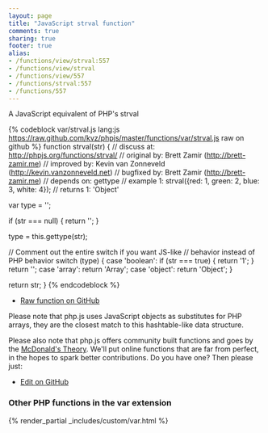 ```yaml
---
layout: page
title: "JavaScript strval function"
comments: true
sharing: true
footer: true
alias:
- /functions/view/strval:557
- /functions/view/strval
- /functions/view/557
- /functions/strval:557
- /functions/557
---
```

<!-- Generated by Rakefile:build -->
A JavaScript equivalent of PHP's strval

{% codeblock var/strval.js lang:js https://raw.github.com/kvz/phpjs/master/functions/var/strval.js raw on github %}
function strval(str) {
  //  discuss at: http://phpjs.org/functions/strval/
  // original by: Brett Zamir (http://brett-zamir.me)
  // improved by: Kevin van Zonneveld (http://kevin.vanzonneveld.net)
  // bugfixed by: Brett Zamir (http://brett-zamir.me)
  //  depends on: gettype
  //   example 1: strval({red: 1, green: 2, blue: 3, white: 4});
  //   returns 1: 'Object'

  var type = '';

  if (str === null) {
    return '';
  }

  type = this.gettype(str);

  // Comment out the entire switch if you want JS-like
  // behavior instead of PHP behavior
  switch (type) {
    case 'boolean':
      if (str === true) {
        return '1';
      }
      return '';
    case 'array':
      return 'Array';
    case 'object':
      return 'Object';
  }

  return str;
}
{% endcodeblock %}

 - [Raw function on GitHub](https://github.com/kvz/phpjs/blob/master/functions/var/strval.js)

Please note that php.js uses JavaScript objects as substitutes for PHP arrays, they are 
the closest match to this hashtable-like data structure. 

Please also note that php.js offers community built functions and goes by the 
[McDonald's Theory](https://medium.com/what-i-learned-building/9216e1c9da7d). We'll put online 
functions that are far from perfect, in the hopes to spark better contributions. 
Do you have one? Then please just: 

 - [Edit on GitHub](https://github.com/kvz/phpjs/edit/master/functions/var/strval.js)


### Other PHP functions in the var extension
{% render_partial _includes/custom/var.html %}
